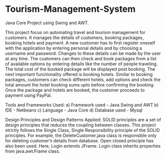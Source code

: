 # Tourism-Management-System
Java Core Project using Swing and AWT.

This project focus on automating travel and tourism management for customers. It manages the details of customers, booking packages, booking hotels and payment. A new customer has to first register oneself with the application by entering personal details and by choosing a username and password. Changes to these details can be made by the user at any time. The customers can then check and book packages from a list of available options by entering  details like the number of people traveling. The total cost of the booked package will be displayed post booking. The next important functionality offered is booking hotels. Similar to booking packages, customers can check different hotels, add options and check the total amount the hotel booking sums upto before confirming the booking. Once the package and hotels are booked, the customer proceeds to payment using PayPal.


Tools and Frameworks Used: 
a) Framework used - Java Swing and AWT
b) IDE - Netbeans 
c) Language - Java Core
d) Database used - Mysql


Design Principles and Design Patterns Applied:
	SOLID principles are a set of design principles that reduces the coupling between classes. This project strictly follows the Single Class, Single Responsibility principle of the SOLID principles. For example, the DeleteCustomer.java class is responsible only for deleting customer’s details from database. Open closed principle has also been used. Here, Login extends JFrame. Login class inherits properties from java.awt.Frame class.  
